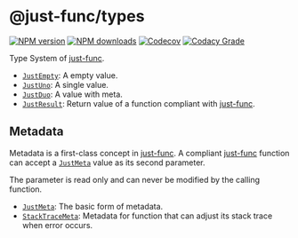# @just-func/types

[![NPM version][npm-image]][npm-url]
[![NPM downloads][downloads-image]][downloads-url]
[![Codecov][codecov-image]][codecov-url]
[![Codacy Grade][codacy-grade]][codacy-url]

Type System of [just-func][just-func-typescript].

- [`JustEmpty`][just.ts]: A empty value.
- [`JustUno`][just.ts]: A single value.
- [`JustDuo`][just.ts]: A value with meta.
- [`JustResult`][just.ts]: Return value of a function compliant with [just-func].

## Metadata

Metadata is a first-class concept in [just-func].
A compliant [just-func] function can accept a [`JustMeta`][just.ts] value as its second parameter.

The parameter is read only and can never be modified by the calling function.

- [`JustMeta`][just.ts]: The basic form of metadata.
- [`StackTraceMeta`][just.ts]: Metadata for function that can adjust its stack trace when error occurs.

[codacy-grade]: https://app.codacy.com/project/badge/Grade/cb8acd44f2874dbf85b1755a85690097
[codacy-url]: https://www.codacy.com/gh/justland/just-func-typescript/dashboard?utm_source=github.com&amp;utm_medium=referral&amp;utm_content=justland/just-func-typescript&amp;utm_campaign=Badge_Grade
[codecov-image]: https://codecov.io/gh/justland/just-func-typescript/branch/main/graph/badge.svg
[codecov-url]: https://codecov.io/gh/justland/just-func-typescript
[downloads-image]: https://img.shields.io/npm/dm/@just-func/types.svg?style=flat
[downloads-url]: https://npmjs.org/package/@just-func/types
[just-func-typescript]: https://github.com/justland/just-func-typescript/tree/main/packages/just-func
[just-func]: https://github.com/justland/just-func
[just.ts]: https://github.com/justland/just-func-typescript/blob/main/packages/types/ts/Just.ts
[npm-image]: https://img.shields.io/npm/v/@just-func/types.svg?style=flat
[npm-url]: https://npmjs.org/package/@just-func/types
